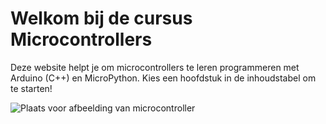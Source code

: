 # Welkom bij de cursus Microcontrollers

Deze website helpt je om microcontrollers te leren programmeren met Arduino (C++) en MicroPython. Kies een hoofdstuk in de inhoudstabel om te starten!

![Plaats voor afbeelding van microcontroller](PLACEHOLDER_AFBEELDING)

